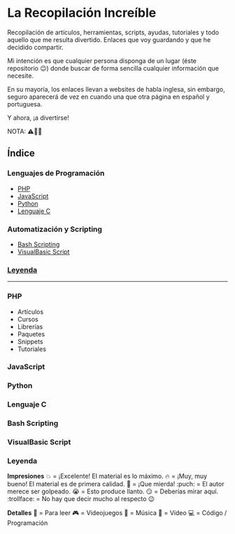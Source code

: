 # La Recopilación Increíble

Recopilación de artículos, herramientas, scripts, ayudas, tutoriales y todo aquello que me resulta divertido. Enlaces que voy guardando y que he decidido compartir.

Mi intención es que cualquier persona disponga de un lugar (éste repositorio :wink:) donde buscar de forma sencilla cualquier información que necesite.

En su mayoría, los enlaces llevan a websites de habla inglesa, sin embargo, seguro aparecerá de vez en cuando una que otra página en español y portuguesa.

Y ahora, ¡a divertirse!

NOTA: :warning::construction::triangular_ruler:

## Índice

### Lenguajes de Programación
* [PHP](#php)
* [JavaScript](#javascript)
* [Python](#python)
* [Lenguaje C](#lenguaje-c "incluye ANSI C, C++ y C#")

### Automatización y Scripting
* [Bash Scripting](#bash-scripting)
* [VisualBasic Script](#visualbasic-script)

### [Leyenda](#leyenda)

----------

### PHP

* Artículos
* Cursos
* Librerías
* Paquetes
* Snippets
* Tutoriales

### JavaScript
### Python
### Lenguaje C
### Bash Scripting
### VisualBasic Script
### Leyenda

**Impresiones**
:boom: = ¡Excelente! El material es lo máximo.
:fire: = ¡Muy, muy bueno! El material es de primera calidad.
:poop: = ¡Que mierda!
:puch: = El autor merece ser golpeado.
:sob: = Esto produce llanto.
:smirk: = Deberías mirar aquí.
:trollface: = No hay que decir mucho al respecto :wink:

**Detalles**
:book: = Para leer
:video_game: = Videojuegos
:musical_score: = Música
:movie_camera: = Vídeo
:computer: = Código / Programación
